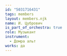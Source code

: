 ```yaml
---
id: "5031716431"
tags: members
layout: members.njk
name: И. Цубрович
is_part_of_orchestra: true
role: Музыкант
instrument:
  - Домра альт
works: да
---
```

